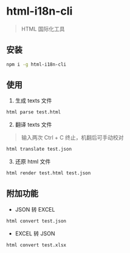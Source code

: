 # html-i18n-cli

> HTML 国际化工具

## 安装

``` sh
npm i -g html-i18n-cli
```

## 使用

1. 生成 texts 文件

``` sh
html parse test.html
```

2. 翻译 texts 文件

> 输入两次 Ctrl + C 终止，机翻后可手动校对

``` sh
html translate test.json
```

3. 还原 html 文件

``` sh
html render test.html test.json
```

## 附加功能

* JSON 转 EXCEL

``` sh
html convert test.json
```

* EXCEL 转 JSON

``` sh
html convert test.xlsx
```
